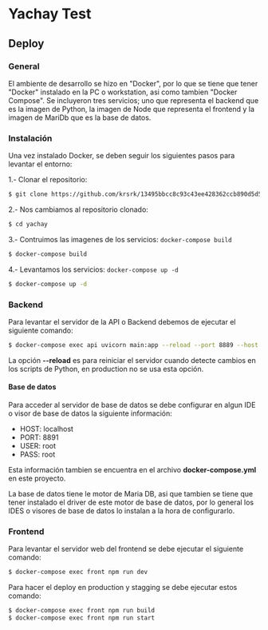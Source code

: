 # Yachay Test


## Deploy

### General

El ambiente de desarrollo se hizo en "Docker", por lo que se tiene que tener "Docker" instalado en la PC
o workstation, asi como tambien "Docker Compose". Se incluyeron tres servicios; uno que representa el backend que es
la imagen de Python, la imagen de Node que representa el frontend y la imagen de MariDb que es la base de datos.

### Instalación

Una vez instalado Docker, se deben seguir los siguientes pasos para levantar el entorno:

1.- Clonar el repositorio: 

```bash
$ git clone https://github.com/krsrk/13495bbcc8c93c43ee428362ccb890d5d50a8ab6f9f080751bd0c2703cf2bb82.git yachay
``` 

2.- Nos cambiamos al repositorio clonado:

```bash
$ cd yachay
``` 

3.- Contruimos las imagenes de los servicios: `docker-compose build`

```bash
$ docker-compose build
``` 

4.- Levantamos los servicios: `docker-compose up -d`

```bash
$ docker-compose up -d
``` 


### Backend

Para levantar el servidor de la API o Backend debemos de ejecutar el siguiente comando:

```bash
$ docker-compose exec api uvicorn main:app --reload --port 8889 --host 0.0.0.0
``` 

La opción **--reload** es para reiniciar el servidor cuando detecte cambios en los scripts de Python, en production no se usa esta opción.

#### Base de datos
Para acceder al servidor de base de datos se debe configurar en algun IDE o visor de base de datos la siguiente información:
* HOST: localhost
* PORT: 8891
* USER: root
* PASS: root

Esta información tambien se encuentra en el archivo **docker-compose.yml** en este proyecto. 

La base de datos tiene le motor de Maria DB, asi que tambien se tiene que tener
instalado el driver de este motor de base de datos, por lo general los IDES o visores de base de datos lo instalan a la hora de configurarlo.

### Frontend

Para levantar el servidor web del frontend se debe ejecutar el siguiente comando:

```bash
$ docker-compose exec front npm run dev
``` 

Para hacer el deploy en production y stagging se debe ejecutar estos comando:

```bash
$ docker-compose exec front npm run build
$ docker-compose exec front npm run start
``` 
